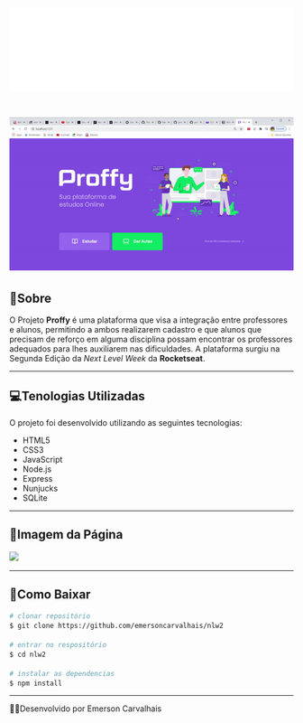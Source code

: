 <h1 align="center">
    <img src="https://raw.githubusercontent.com/ThiagoPederzolli/nlw2/2bec62a3a708081667da82734a7f650523d6dcc6/public/images/logo.svg">
</h1>

<h1>
    <img src="./public/images/ezgif.com-video-to-gif.gif">
</h1>

## 💎Sobre
O Projeto **Proffy** é uma plataforma que visa a integração entre professores e alunos, permitindo a ambos realizarem cadastro e que alunos que precisam de reforço em alguma disciplina possam encontrar os professores adequados para lhes auxiliarem nas dificuldades.
A plataforma surgiu na Segunda Edição da *Next Level Week* da **Rocketseat**.

---

## 💻Tenologias Utilizadas
O projeto foi desenvolvido utilizando as seguintes tecnologias:
- HTML5
- CSS3
- JavaScript
- Node.js
- Express
- Nunjucks
- SQLite

--- 

## 📸Imagem da Página
<img src="https://github.com/RafaelGoulartB/proffy/blob/master/.github/web-landing.png?raw=true">

--- 

## 🎁Como Baixar

```bash
# clonar repositório
$ git clone https://github.com/emersoncarvalhais/nlw2

# entrar no respositório
$ cd nlw2

# instalar as dependencias
$ npm install 
```

--- 

🧘‍♂️Desenvolvido por Emerson Carvalhais
